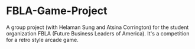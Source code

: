 # FBLA-Game-Project
A group project (with Helaman Sung and Atsina Corrington) for the student organization FBLA (Future Business Leaders of America). It's a competition for a retro style arcade game.
